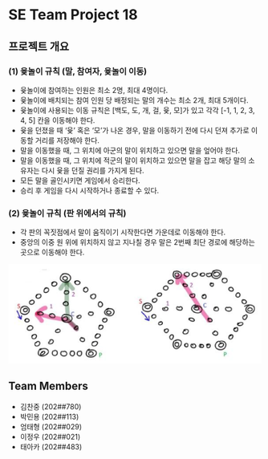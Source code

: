 # SE Team Project 18

## 프로젝트 개요

### (1) 윷놀이 규칙 (말, 참여자, 윷놀이 이동)

- 윷놀이에 참여하는 인원은 최소 2명, 최대 4명이다.
- 윷놀이에 배치되는 참여 인원 당 배정되는 말의 개수는 최소 2개, 최대 5개이다.
- 윷놀이에 사용되는 이동 규칙은 [백도, 도, 개, 걸, 윷, 모]가 있고 각각 [-1, 1, 2, 3, 4, 5] 칸을 이동해야 한다.
- 윷을 던졌을 때 ‘윷’ 혹은 ‘모’가 나온 경우, 말을 이동하기 전에 다시 던져 추가로 이동할 거리를 저장해야 한다.
- 말을 이동했을 때, 그 위치에 아군의 말이 위치하고 있으면 말을 엎어야 한다.
- 말을 이동했을 때, 그 위치에 적군의 말이 위치하고 있으면 말을 잡고 해당 말의 소유자는 다시 윷을 던질 권리를 가지게 된다.
- 모든 말을 골인시키면 게임에서 승리한다.
- 승리 후 게임을 다시 시작하거나 종료할 수 있다.

### (2) 윷놀이 규칙 (판 위에서의 규칙)

- 각 판의 꼭짓점에서 말이 움직이기 시작한다면 가운데로 이동해야 한다.
- 중앙의 이중 원 위에 위치하지 않고 지나칠 경우 말은 2번째 최단 경로에 해당하는 곳으로 이동해야 한다.

![판 위에서의 규칙](https://github.com/BigBeautifulM/SETermProject18/blob/master/project/img/readme.png)

## Team Members

- 김찬중 (202##780)
- 박민용 (202##113)
- 엄태형 (202##029)
- 이정우 (202##021)
- 태아카 (202##483)